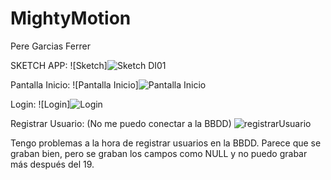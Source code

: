# MightyMotion
Pere Garcias Ferrer

SKETCH APP: 
![Sketch]![Sketch DI01](https://github.com/user-attachments/assets/588d51e4-3524-4390-bdfb-ca897edf1755)


Pantalla Inicio:
![Pantalla Inicio]![Pantalla Inicio](https://github.com/user-attachments/assets/584c36a2-4916-4486-a8e3-9c16dcf9ce48)


Login: 
![Login]![Login](https://github.com/user-attachments/assets/51633747-de2d-48b7-9ea9-889fc5fec785)


Registrar Usuario: (No me puedo conectar a la BBDD)
![registrarUsuario](https://github.com/user-attachments/assets/fbe3935f-a5d3-42e8-832e-4043c4855538)

Tengo problemas a la hora de registrar usuarios en la BBDD. Parece que se graban bien, pero se graban los campos como NULL y no puedo grabar más después del 19.

